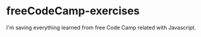 # freeCodeCamp-exercises
I'm saving everything learned from free Code Camp related with Javascript.
